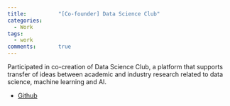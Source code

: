 ```yaml
---
title:      	"[Co-founder] Data Science Club"
categories:
  - Work
tags:
  - work
comments:       true
---
```

Participated in co-creation of Data Science Club, a platform that supports transfer of ideas between academic and industry research related to data science, machine learning and AI.
<!--more-->
- [Github](https://github.com/exponea/data-science-club)

